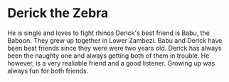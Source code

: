 # Derick the Zebra
He is single and loves to fight rhinos
Derick's best friend is Babu, the Baboon. They grew up together in Lower Zambezi.
Babu and Derick have been best friends since they were were two years old. Derick has always been the naughty one and always getting both of them in trouble. He however, is a very realiable friend and a good listener. Growing up was always fun for both friends.